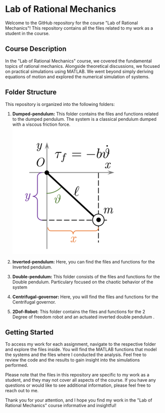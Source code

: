 # Lab of Rational Mechanics

Welcome to the GitHub repository for the course "Lab of Rational Mechanics"! This repository contains all the files related to my work as a student in the course.

## Course Description

In the "Lab of Rational Mechanics" course, we covered the fundamental topics of rational mechanics. Alongside theoretical discussions, we focused on practical simulations using MATLAB. We went beyond simply deriving equations of motion and explored the numerical simulation of systems.

## Folder Structure

This repository is organized into the following folders:

1. **Dumped-pendulum:** This folder contains the files and functions related to the dumped pendulum. The system is a classical pendulum dumped with a viscous friction force. 
![Dumped pendulum picture](Dumped-pendulum/Dumped-pendulum.png)

2. **Inverted-pendulum:** Here, you can find the files and functions for the Inverted pendulum.

3. **Double-pendulum:** This folder consists of the files and functions for the Double pendulum. Particulary focused on the chaotic behavior of the system

4. **Centrifugal-governor:** Here, you will find the files and functions for the Centrifugal governor. 

5. **2Dof-Robot:** This folder contains the files and functions for the 2 Degree of freedom robot and an actuated inverted double pendulum . 

## Getting Started

To access my work for each assignment, navigate to the respective folder and explore the files inside. You will find the MATLAB functions that model the systems and the files where I conducted the analysis. Feel free to review the code and the results to gain insight into the simulations performed.

Please note that the files in this repository are specific to my work as a student, and they may not cover all aspects of the course. If you have any questions or would like to see additional information, please feel free to reach out to me.

Thank you for your attention, and I hope you find my work in the "Lab of Rational Mechanics" course informative and insightful!
